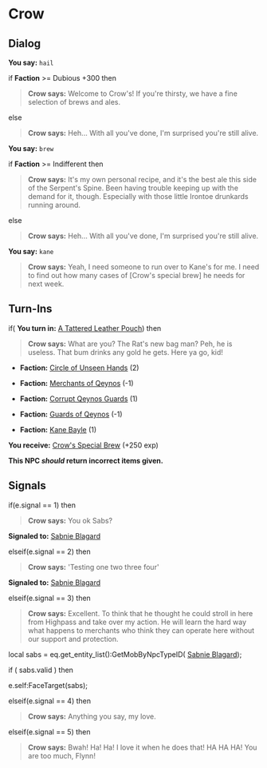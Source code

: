 # Crow
## Dialog

**You say:** `hail`



if **Faction** >= Dubious +300 then






>**Crow says:** Welcome to Crow's! If you're thirsty, we have a fine selection of brews and ales.


else



>**Crow says:** Heh...  With all you've done, I'm surprised you're still alive.





**You say:** `brew`



if **Faction** >= Indifferent then



>**Crow says:** It's my own personal recipe, and it's the best ale this side of the Serpent's Spine. Been having trouble keeping up with the demand for it, though. Especially with those little Irontoe drunkards running around.




else



>**Crow says:** Heh...  With all you've done, I'm surprised you're still alive.


**You say:** `kane`



>**Crow says:** Yeah, I need someone to run over to Kane's for me. I need to find out how many cases of [Crow's special brew] he needs for next week.

## Turn-Ins






if( **You turn in:** [A Tattered Leather Pouch](/item/17600)) then


>**Crow says:** What are you? The Rat's new bag man? Peh, he is useless. That bum drinks any gold he gets. Here ya go, kid!





* __Faction:__ [Circle of Unseen Hands](/faction/223) (2)


* __Faction:__ [Merchants of Qeynos](/faction/291) (-1)


* __Faction:__ [Corrupt Qeynos Guards](/faction/230) (1)


* __Faction:__ [Guards of Qeynos](/faction/262) (-1)


* __Faction:__ [Kane Bayle](/faction/273) (1)


 **You receive:**  [Crow's Special Brew](/item/13901) (+250 exp)



**This NPC *should* return incorrect items given.**



## Signals


if(e.signal == 1) then


>**Crow says:** You ok Sabs?


**Signaled to:**  [Sabnie Blagard](/npc/2083)

elseif(e.signal == 2) then


>**Crow says:** 'Testing one two three four'


**Signaled to:**  [Sabnie Blagard](/npc/2083)

elseif(e.signal == 3) then


>**Crow says:** Excellent. To think that he thought he could stroll in here from Highpass and take over my action. He will learn the hard way what happens to merchants who think they can operate here without our support and protection.



local sabs = eq.get_entity_list():GetMobByNpcTypeID( [Sabnie Blagard](/npc/2083));




if ( sabs.valid ) then



e.self:FaceTarget(sabs);



elseif(e.signal == 4) then


>**Crow says:** Anything you say, my love.

elseif(e.signal == 5) then


>**Crow says:** Bwah! Ha! Ha! I love it when he does that! HA HA HA! You are too much, Flynn!
